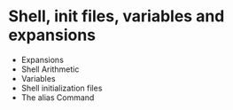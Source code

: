 # Shell, init files, variables and expansions

* Expansions
* Shell Arithmetic
* Variables
* Shell initialization files
* The alias Command 
